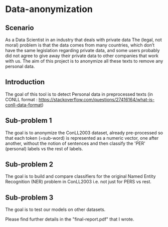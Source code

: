 # Data-anonymization

## Scenario
As a Data Scientist in an industry that deals with private data The (legal, not moral) problem is that the data comes from many
countries, which don’t have the same legislation regarding private data, and
some users probably did not agree to give away their private data to other companies that work with us.
The aim of this project is to anonymize all these texts to
remove any personal data.

## Introduction
The goal of this tool is to detect Personal data in preprocessed texts (in CONLL format : https://stackoverflow.com/questions/27416164/what-is-conll-data-format)

## Sub-problem 1
The goal is to anonymize the ConLL2003 dataset, already pre-processed so that
each token (=sub-word) is represented as a numeric vector, one after another,
without the notion of sentences and then classify the 'PER' (personal) labels vs the rest of labels.

## Sub-problem 2
The goal is to build and compare classifiers for the original Named Entity Recognition (NER) problem in ConLL2003 i.e. not just for PERS vs rest. 

## Sub-problem 3 
The goal is to test our models on other datasets.

Please find further details in the "final-report.pdf" that I wrote.
